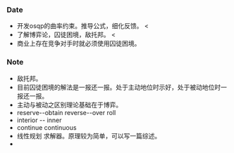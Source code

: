 ### Date
- 开发osqp的曲率约束。推导公式，细化反馈。 <
- 了解博弈论，囚徒困境，敌托邦。 <
- 商业上存在竞争对手时就必须使用囚徒困境。 

### Note
- 敌托邦。
- 目前囚徒困境的解法是一报还一报。处于主动地位时示好，处于被动地位时一报还一报。
- 主动与被动之区别理论基础在于博弈。
- reserve--obtain reverse--over roll
- interior -- inner
- continue continuous
- 线性规划 求解器。原理较为简单，可以写一篇综述。
- 